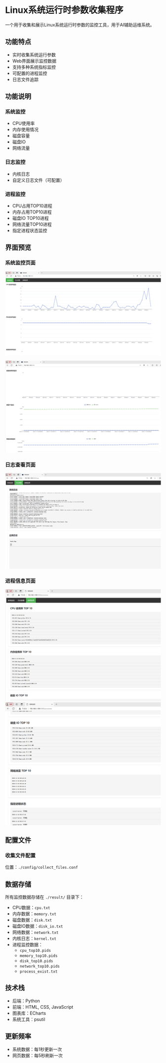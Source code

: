 # Linux系统运行时参数收集程序

一个用于收集和展示Linux系统运行时参数的监控工具，用于AI辅助运维系统。

## 功能特点

- 实时收集系统运行参数
- Web界面展示监控数据
- 支持多种系统指标监控
- 可配置的进程监控
- 日志文件追踪

## 功能说明

### 系统监控
- CPU使用率
- 内存使用情况
- 磁盘容量
- 磁盘IO
- 网络流量

### 日志监控
- 内核日志
- 自定义日志文件（可配置）

### 进程监控
- CPU占用TOP10进程
- 内存占用TOP10进程
- 磁盘IO TOP10进程
- 网络流量TOP10进程
- 指定进程状态监控

## 界面预览

### 系统监控页面
![系统监控](images/统计表看板.png)

![系统监控](images/统计表看板2.png)

### 日志查看页面
![日志查看](images/日志监控看板.png)

### 进程信息页面
![进程信息](images/进程监控看板.png)
![进程信息](images/进程监控看板2.png)

## 配置文件

### 收集文件配置
位置：`./config/collect_files.conf`


## 数据存储

所有监控数据存储在 `./result/` 目录下：
- CPU数据：`cpu.txt`
- 内存数据：`memory.txt`
- 磁盘数据：`disk.txt`
- 磁盘IO数据：`disk_io.txt`
- 网络数据：`network.txt`
- 内核日志：`kernel.txt`
- 进程监控数据：
  - `cpu_top10.pids`
  - `memory_top10.pids`
  - `disk_top10.pids`
  - `network_top10.pids`
  - `process_exist.txt`

## 技术栈

- 后端：Python
- 前端：HTML, CSS, JavaScript
- 图表库：ECharts
- 系统工具：psutil

## 更新频率

- 系统数据：每1秒更新一次
- 网页数据：每5秒刷新一次
